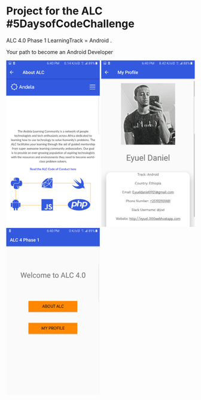 # Project for the ALC #5DaysofCodeChallenge
ALC 4.0 Phase 1 
LearningTrack = Android .
 

Your path to become an
Android Developer
<p float="left">
  <img src="ScreenShots/AboutALC.png" width="250" />
  <img src="ScreenShots/MyProfile.png" width="250" /> 
  <img src="ScreenShots/HomePage.png" width="250" />
</p>
